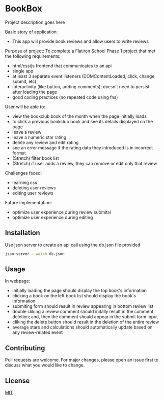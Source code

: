 # BookBox
Project description goes here

Basic story of application:
- This app will provide book reviews and allow users to write reviews

Purpose of project:
To complete a Flatiron School Phase 1 project that met the following requirements:
- html/css/js frontend that communicates to an api
- single app
- at least 3 separate event listeners (DOMContentLoaded, click, change, submit, etc)
- interactivity (like button, adding comments); doesn’t need to persist after loading the page
- good coding practices (no repeated code using fns)

User will be able to:
- view the bookclub book of the month when the page initially loads
- to click a previous bookclub book and see its details displayed on the page
- leave a review
- leave a numeric star rating
- delete any review and edit rating
- see an error message if the rating data they introduced is in incorrect format
- (Stretch) filter book list
- (Stretch) if user adds a review, they can remove or edit only that review

Challenges faced:
- learning css
- deleting user reviews
- editing user reviews

Future implementation:
- optimize user experience during review submital
- optimize user experience during editing



## Installation
Use json server to create an api call using the db.json file provided
```bash
json-server --watch db.json
```

## Usage
In webpage:
- initially loading the page should display the top book's information
- clicking a book on the left book list should display the book's information
- submiting form should result in review appearing in bottom review list
- double cliking a review comment should initally result in the comment deletion; and, then the comment should appear in the submit form input
- cliking the delete button should result in the deletion of the entire review
- average stars and calculations should automatically update based on any review-related event

## Contributing
Pull requests are welcome. For major changes, please open an issue first to discuss what you would like to change.

## License
[MIT](https://cdnjs.cloudflare.com/ajax/libs/semantic-ui/1.11.8/semantic.min.css)
